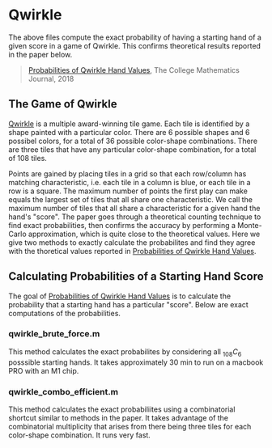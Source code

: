# Qwirkle
The above files compute the exact probability of having a starting hand of a given score in a game of Qwirkle. This confirms theoretical results reported in the paper below.

> [Probabilities of Qwirkle Hand Values](https://www.tandfonline.com/doi/abs/10.1080/07468342.2018.1490592?journalCode=ucmj20), The College Mathematics Journal, 2018

## The Game of Qwirkle
[Qwirkle](https://en.wikipedia.org/wiki/Qwirkle) is a multiple award-winning tile game. Each tile is identified by a shape painted with a particular color. There are 6 possible shapes and 6 possibel colors, for a total of 36 possible color-shape combinations. There are three tiles that have any particular color-shape combination, for a total of 108 tiles.

Points are gained by placing tiles in a grid so that each row/column has matching characteristic, i.e. each tile in a column is blue, or each tile in a row is a square. The maximum number of points the first play can make equals the largest set of tiles that all share one characteristic. We call the maximum number of tiles that all share a characteristic for a given hand the hand's "score". The paper goes through a theoretical counting technique to find exact probabilities, then confirms the accuracy by performing a Monte-Carlo approximation, which is quite close to the theoretical values. Here we give two methods to exactly calculate the probabilites and find they agree with the thoretical values reported in [Probabilities of Qwirkle Hand Values](https://www.tandfonline.com/doi/abs/10.1080/07468342.2018.1490592?journalCode=ucmj20).

## Calculating Probabilities of a Starting Hand Score
The goal of [Probabilities of Qwirkle Hand Values](https://www.tandfonline.com/doi/abs/10.1080/07468342.2018.1490592?journalCode=ucmj20) is to calculate the probability that a starting hand has a particular "score". Below are exact computations of the probabilities.

### qwirkle_brute_force.m
This method calculates the exact probabilites by considering all $_{108} C_6$ posssible starting hands. It takes approximately 30 min to run on a macbook PRO with an M1 chip.

### qwirkle_combo_efficient.m
This method calculates the exact probabiliites using a combinatorial shortcut similar to methods in the paper. It takes advantage of the combinatorial multiplicity that arises from there being three tiles for each color-shape combination. It runs very fast.
